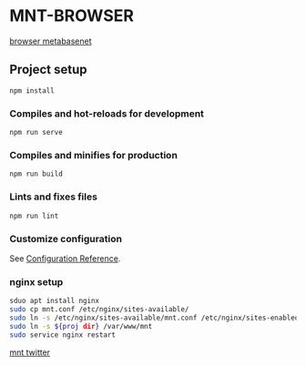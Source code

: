 # MNT-BROWSER

[browser metabasenet](https://www.metabasenet.site/)
## Project setup
```
npm install
```

### Compiles and hot-reloads for development
```
npm run serve
```

### Compiles and minifies for production
```
npm run build
```

### Lints and fixes files
```
npm run lint
```

### Customize configuration
See [Configuration Reference](https://cli.vuejs.org/config/).

### nginx setup
``` bash
sduo apt install nginx
sudo cp mnt.conf /etc/nginx/sites-available/
sudo ln -s /etc/nginx/sites-available/mnt.conf /etc/nginx/sites-enabled/mnt
sudo ln -s ${proj dir} /var/www/mnt
sudo service nginx restart

```
[mnt twitter](https://twitter.com/MyersB55406)